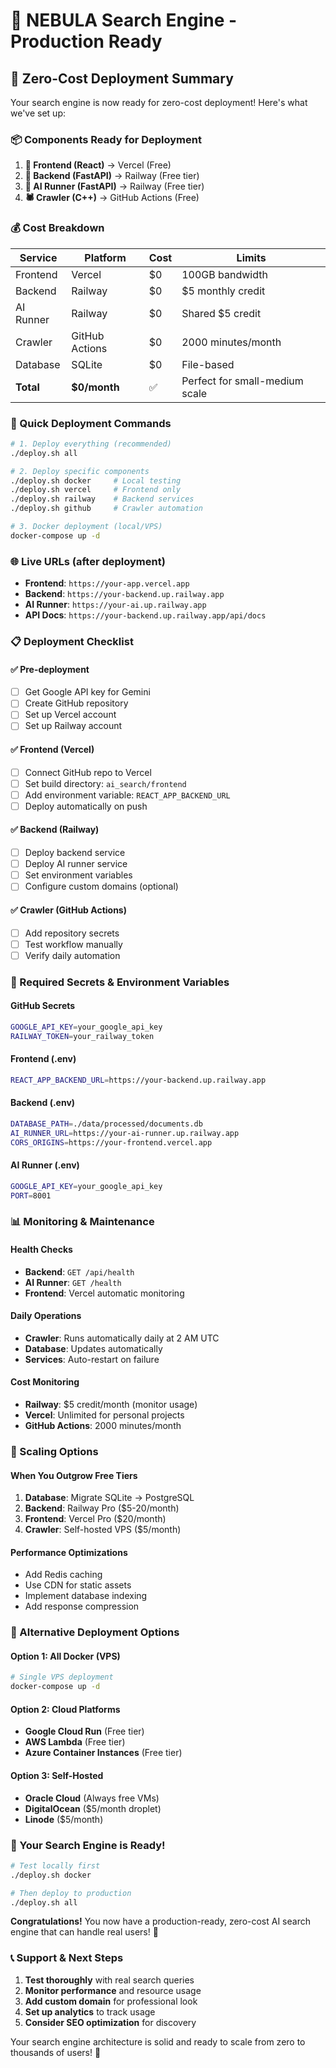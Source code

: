 # 🚀 NEBULA Search Engine - Production Ready

## 🎯 Zero-Cost Deployment Summary

Your search engine is now ready for zero-cost deployment! Here's what we've set up:

### 📦 Components Ready for Deployment

1. **🎨 Frontend (React)** → Vercel (Free)
2. **🔧 Backend (FastAPI)** → Railway (Free tier)
3. **🤖 AI Runner (FastAPI)** → Railway (Free tier)
4. **🕷️ Crawler (C++)** → GitHub Actions (Free)

### 💰 Cost Breakdown

| Service | Platform | Cost | Limits |
|---------|----------|------|--------|
| Frontend | Vercel | $0 | 100GB bandwidth |
| Backend | Railway | $0 | $5 monthly credit |
| AI Runner | Railway | $0 | Shared $5 credit |
| Crawler | GitHub Actions | $0 | 2000 minutes/month |
| Database | SQLite | $0 | File-based |
| **Total** | **$0/month** | ✅ | Perfect for small-medium scale |

### 🚀 Quick Deployment Commands

```bash
# 1. Deploy everything (recommended)
./deploy.sh all

# 2. Deploy specific components
./deploy.sh docker     # Local testing
./deploy.sh vercel     # Frontend only
./deploy.sh railway    # Backend services
./deploy.sh github     # Crawler automation

# 3. Docker deployment (local/VPS)
docker-compose up -d
```

### 🌐 Live URLs (after deployment)

- **Frontend**: `https://your-app.vercel.app`
- **Backend**: `https://your-backend.up.railway.app`
- **AI Runner**: `https://your-ai.up.railway.app`
- **API Docs**: `https://your-backend.up.railway.app/api/docs`

### 📋 Deployment Checklist

#### ✅ Pre-deployment
- [ ] Get Google API key for Gemini
- [ ] Create GitHub repository
- [ ] Set up Vercel account
- [ ] Set up Railway account

#### ✅ Frontend (Vercel)
- [ ] Connect GitHub repo to Vercel
- [ ] Set build directory: `ai_search/frontend`
- [ ] Add environment variable: `REACT_APP_BACKEND_URL`
- [ ] Deploy automatically on push

#### ✅ Backend (Railway)
- [ ] Deploy backend service
- [ ] Deploy AI runner service
- [ ] Set environment variables
- [ ] Configure custom domains (optional)

#### ✅ Crawler (GitHub Actions)
- [ ] Add repository secrets
- [ ] Test workflow manually
- [ ] Verify daily automation

### 🔐 Required Secrets & Environment Variables

#### GitHub Secrets
```bash
GOOGLE_API_KEY=your_google_api_key
RAILWAY_TOKEN=your_railway_token
```

#### Frontend (.env)
```bash
REACT_APP_BACKEND_URL=https://your-backend.up.railway.app
```

#### Backend (.env)
```bash
DATABASE_PATH=./data/processed/documents.db
AI_RUNNER_URL=https://your-ai-runner.up.railway.app
CORS_ORIGINS=https://your-frontend.vercel.app
```

#### AI Runner (.env)
```bash
GOOGLE_API_KEY=your_google_api_key
PORT=8001
```

### 📊 Monitoring & Maintenance

#### Health Checks
- **Backend**: `GET /api/health`
- **AI Runner**: `GET /health`
- **Frontend**: Vercel automatic monitoring

#### Daily Operations
- **Crawler**: Runs automatically daily at 2 AM UTC
- **Database**: Updates automatically
- **Services**: Auto-restart on failure

#### Cost Monitoring
- **Railway**: $5 credit/month (monitor usage)
- **Vercel**: Unlimited for personal projects
- **GitHub Actions**: 2000 minutes/month

### 🎯 Scaling Options

#### When You Outgrow Free Tiers

1. **Database**: Migrate SQLite → PostgreSQL
2. **Backend**: Railway Pro ($5-20/month)
3. **Frontend**: Vercel Pro ($20/month)
4. **Crawler**: Self-hosted VPS ($5/month)

#### Performance Optimizations
- Add Redis caching
- Use CDN for static assets
- Implement database indexing
- Add response compression

### 🔧 Alternative Deployment Options

#### Option 1: All Docker (VPS)
```bash
# Single VPS deployment
docker-compose up -d
```

#### Option 2: Cloud Platforms
- **Google Cloud Run** (Free tier)
- **AWS Lambda** (Free tier)
- **Azure Container Instances** (Free tier)

#### Option 3: Self-Hosted
- **Oracle Cloud** (Always free VMs)
- **DigitalOcean** ($5/month droplet)
- **Linode** ($5/month)

### 🎉 Your Search Engine is Ready!

```bash
# Test locally first
./deploy.sh docker

# Then deploy to production
./deploy.sh all
```

**Congratulations!** You now have a production-ready, zero-cost AI search engine that can handle real users! 🚀

### 📞 Support & Next Steps

1. **Test thoroughly** with real search queries
2. **Monitor performance** and resource usage
3. **Add custom domain** for professional look
4. **Set up analytics** to track usage
5. **Consider SEO optimization** for discovery

Your search engine architecture is solid and ready to scale from zero to thousands of users! 🌟
